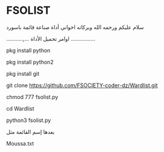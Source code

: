 # FSOLIST


سلام عليكم ورحمه الله وبركاته اخواني أداة صناعة قائمة باسورد 


...........,... اوامر تحميل الأداة ................


pkg install python


pkg install python2


pkg install git


git clone https://github.com/FSOCIETY-coder-dz/Wardlist.git

chmod 777 fsolist.py

cd Wardlist


python3 fsolist.py



بعدها إسم القائمة مثل


Moussa.txt



